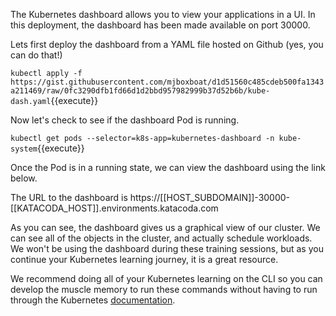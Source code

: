 The Kubernetes dashboard allows you to view your applications in a UI. In this deployment, the dashboard has been made available on port 30000.

Lets first deploy the dashboard from a YAML file hosted on Github (yes, you can do that!)

`kubectl apply -f https://gist.githubusercontent.com/mjboxboat/d1d51560c485cdeb500fa1343a211469/raw/0fc3290dfb1fd66d1d2bbd957982999b37d52b6b/kube-dash.yaml`{{execute}}

Now let's check to see if the dashboard Pod is running.

`kubectl get pods --selector=k8s-app=kubernetes-dashboard -n kube-system`{{execute}}

Once the Pod is in a running state, we can view the dashboard using the link below.

The URL to the dashboard is https://[[HOST_SUBDOMAIN]]-30000-[[KATACODA_HOST]].environments.katacoda.com

As you can see, the dashboard gives us a graphical view of our cluster. We can see all of the objects in the cluster, and actually schedule workloads. We won't be using the dashboard during these training sessions, but as you continue your Kubernetes learning journey, it is a great resource.

We recommend doing all of your Kubernetes learning on the CLI so you can develop the muscle memory to run these commands without having to run through the Kubernetes [documentation](https://kubernetes.io/docs/home/).